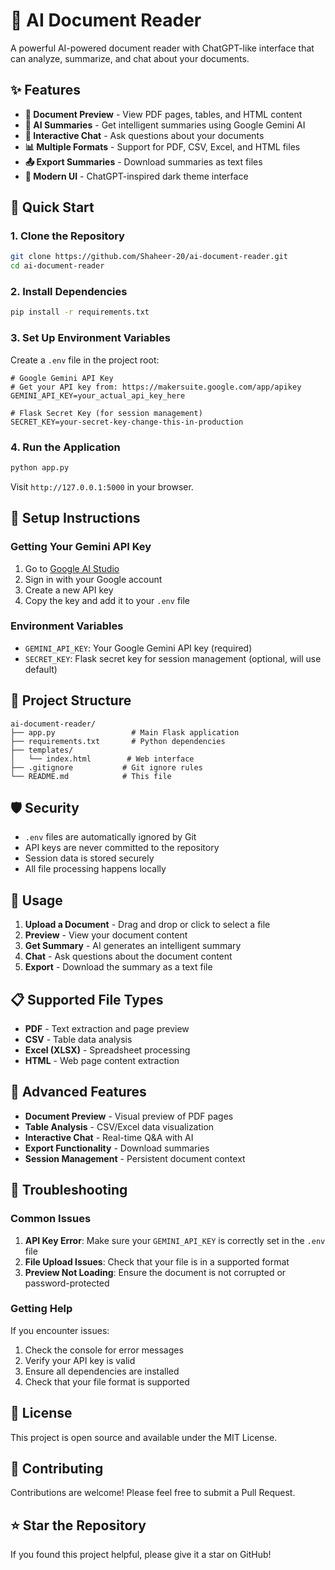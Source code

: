 # 🤖 AI Document Reader

A powerful AI-powered document reader with ChatGPT-like interface that can analyze, summarize, and chat about your documents.

## ✨ Features

- **📄 Document Preview** - View PDF pages, tables, and HTML content
- **🤖 AI Summaries** - Get intelligent summaries using Google Gemini AI
- **💬 Interactive Chat** - Ask questions about your documents
- **📊 Multiple Formats** - Support for PDF, CSV, Excel, and HTML files
- **📤 Export Summaries** - Download summaries as text files
- **🎨 Modern UI** - ChatGPT-inspired dark theme interface

## 🚀 Quick Start

### 1. Clone the Repository
```bash
git clone https://github.com/Shaheer-20/ai-document-reader.git
cd ai-document-reader
```

### 2. Install Dependencies
```bash
pip install -r requirements.txt
```

### 3. Set Up Environment Variables
Create a `.env` file in the project root:
```env
# Google Gemini API Key
# Get your API key from: https://makersuite.google.com/app/apikey
GEMINI_API_KEY=your_actual_api_key_here

# Flask Secret Key (for session management)
SECRET_KEY=your-secret-key-change-this-in-production
```

### 4. Run the Application
```bash
python app.py
```

Visit `http://127.0.0.1:5000` in your browser.

## 🔧 Setup Instructions

### Getting Your Gemini API Key
1. Go to [Google AI Studio](https://makersuite.google.com/app/apikey)
2. Sign in with your Google account
3. Create a new API key
4. Copy the key and add it to your `.env` file

### Environment Variables
- `GEMINI_API_KEY`: Your Google Gemini API key (required)
- `SECRET_KEY`: Flask secret key for session management (optional, will use default)

## 📁 Project Structure

```
ai-document-reader/
├── app.py                 # Main Flask application
├── requirements.txt       # Python dependencies
├── templates/
│   └── index.html        # Web interface
├── .gitignore           # Git ignore rules
└── README.md            # This file
```

## 🛡️ Security

- `.env` files are automatically ignored by Git
- API keys are never committed to the repository
- Session data is stored securely
- All file processing happens locally

## 🎯 Usage

1. **Upload a Document** - Drag and drop or click to select a file
2. **Preview** - View your document content
3. **Get Summary** - AI generates an intelligent summary
4. **Chat** - Ask questions about the document content
5. **Export** - Download the summary as a text file

## 📋 Supported File Types

- **PDF** - Text extraction and page preview
- **CSV** - Table data analysis
- **Excel (XLSX)** - Spreadsheet processing
- **HTML** - Web page content extraction

## 🔧 Advanced Features

- **Document Preview** - Visual preview of PDF pages
- **Table Analysis** - CSV/Excel data visualization
- **Interactive Chat** - Real-time Q&A with AI
- **Export Functionality** - Download summaries
- **Session Management** - Persistent document context

## 🐛 Troubleshooting

### Common Issues

1. **API Key Error**: Make sure your `GEMINI_API_KEY` is correctly set in the `.env` file
2. **File Upload Issues**: Check that your file is in a supported format
3. **Preview Not Loading**: Ensure the document is not corrupted or password-protected

### Getting Help

If you encounter issues:
1. Check the console for error messages
2. Verify your API key is valid
3. Ensure all dependencies are installed
4. Check that your file format is supported

## 📄 License

This project is open source and available under the MIT License.

## 🤝 Contributing

Contributions are welcome! Please feel free to submit a Pull Request.

## ⭐ Star the Repository

If you found this project helpful, please give it a star on GitHub!
